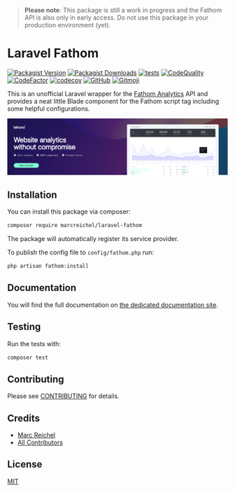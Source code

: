> **Please note**: This package is still a work in progress and the Fathom API is also only in early access. Do not use this package in your production environment (yet).

# Laravel Fathom

[![Packagist Version](https://img.shields.io/packagist/v/marcreichel/laravel-fathom)](https://packagist.org/packages/marcreichel/laravel-fathom)
[![Packagist Downloads](https://img.shields.io/packagist/dt/marcreichel/laravel-fathom)](https://packagist.org/packages/marcreichel/laravel-fathom)
[![tests](https://github.com/marcreichel/laravel-fathom/actions/workflows/tests.yml/badge.svg?event=push)](https://github.com/marcreichel/laravel-fathom/actions/workflows/tests.yml)
[![CodeQuality](https://github.com/marcreichel/laravel-fathom/actions/workflows/code-quality.yml/badge.svg?event=push)](https://github.com/marcreichel/laravel-fathom/actions/workflows/code-quality.yml)
[![CodeFactor](https://www.codefactor.io/repository/github/marcreichel/laravel-fathom/badge)](https://www.codefactor.io/repository/github/marcreichel/laravel-fathom)
[![codecov](https://codecov.io/gh/marcreichel/laravel-fathom/branch/main/graph/badge.svg?token=BKK8L3RMYJ)](https://codecov.io/gh/marcreichel/laravel-fathom)
[![GitHub](https://img.shields.io/github/license/marcreichel/laravel-fathom)](https://packagist.org/packages/marcreichel/laravel-fathom)
[![Gitmoji](https://img.shields.io/badge/gitmoji-%20😜%20😍-FFDD67.svg)](https://gitmoji.dev)

This is an unofficial Laravel wrapper for the [Fathom Analytics](https://usefathom.com/ref/SILMHC) API and provides a
neat little Blade component for the Fathom script tag including some helpful configurations.

[![Fathom Analytics](art/fathom-banner.png)](https://usefathom.com/ref/SILMHC)

## Installation

You can install this package via composer:

```bash
composer require marcreichel/laravel-fathom
```

The package will automatically register its service provider.

To publish the config file to `config/fathom.php` run:

```bash
php artisan fathom:install
```

## Documentation

You will find the full documentation on [the dedicated documentation site](https://marcreichel.dev/docs/laravel-fathom).

## Testing

Run the tests with:

```bash
composer test
```

## Contributing

Please see [CONTRIBUTING](CONTRIBUTING.md) for details.

## Credits

- [Marc Reichel](https://github.com/marcreichel)
- [All Contributors](https://github.com/marcreichel/laravel-fathom/contributors)

## License

[MIT](https://choosealicense.com/licenses/mit/)
